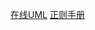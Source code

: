 [在线UML](https://www.draw.io/)
[正则手册](https://github.com/ziishaned/learn-regex/blob/master/translations/README-cn.md)